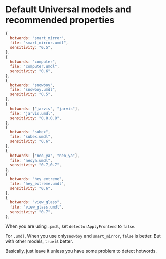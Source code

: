 # Default Universal models and recommended properties
```js
{
  hotwords: "smart_mirror",
  file: "smart_mirror.umdl",
  sensitivity: "0.5",
},
{
  hotwords: "computer",
  file: "computer.umdl",
  sensitivity: "0.6",
},
{
  hotwords: "snowboy",
  file: "snowboy.umdl",
  sensitivity: "0.5",
},
{
  hotwords: ["jarvis", "jarvis"],
  file: "jarvis.umdl",
  sensitivity: "0.8,0.8",
},
{
  hotwords: "subex",
  file: "subex.umdl",
  sensitivity: "0.6",
},
{
  hotwords: ["neo_ya", "neo_ya"],
  file: "neoya.umdl",
  sensitivity: "0.7,0.7",
},
{
  hotwords: "hey_extreme",
  file: "hey_extreme.umdl",
  sensitivity: "0.6",
},
{
  hotwords: "view_glass",
  file: "view_glass.umdl",
  sensitivity: "0.7",
},
```
When you are using `.pmdl`, set `detectorApplyFrontend` to `false`.

For `.umdl`, When you use only`snowboy` and `smart_mirror`, `false` is better. But with other models, `true` is better.

Basically, just leave it unless you have some problem to detect hotwords.
